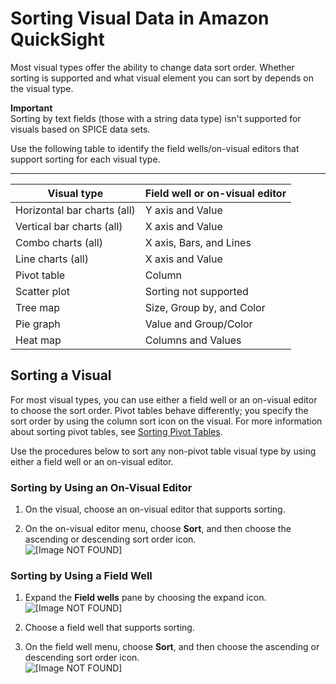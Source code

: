 # Sorting Visual Data in Amazon QuickSight<a name="sorting-visual-data"></a>

Most visual types offer the ability to change data sort order\. Whether sorting is supported and what visual element you can sort by depends on the visual type\. 

**Important**  
Sorting by text fields \(those with a string data type\) isn't supported for visuals based on SPICE data sets\.

Use the following table to identify the field wells/on\-visual editors that support sorting for each visual type\.


****  

| Visual type | Field well or on\-visual editor | 
| --- | --- | 
| Horizontal bar charts \(all\) | Y axis and Value | 
| Vertical bar charts \(all\) | X axis and Value | 
| Combo charts \(all\) | X axis, Bars, and Lines | 
| Line charts \(all\) | X axis and Value | 
| Pivot table | Column | 
| Scatter plot | Sorting not supported | 
| Tree map | Size, Group by, and Color | 
| Pie graph | Value and Group/Color | 
| Heat map | Columns and Values | 

## Sorting a Visual<a name="sort-a-visual"></a>

For most visual types, you can use either a field well or an on\-visual editor to choose the sort order\. Pivot tables behave differently; you specify the sort order by using the column sort icon on the visual\. For more information about sorting pivot tables, see [Sorting Pivot Tables](sorting-pivot-tables.md)\.

Use the procedures below to sort any non\-pivot table visual type by using either a field well or an on\-visual editor\.

### Sorting by Using an On\-Visual Editor<a name="sorting-element-control"></a>

1. On the visual, choose an on\-visual editor that supports sorting\.

1. On the on\-visual editor menu, choose **Sort**, and then choose the ascending or descending sort order icon\.  
![\[Image NOT FOUND\]](http://docs.aws.amazon.com/quicksight/latest/user/images/bar-sort.png)

### Sorting by Using a Field Well<a name="sorting-field-well"></a>

1. Expand the **Field wells** pane by choosing the expand icon\.  
![\[Image NOT FOUND\]](http://docs.aws.amazon.com/quicksight/latest/user/images/expand-field-wells.png)

1. Choose a field well that supports sorting\. 

1. On the field well menu, choose **Sort**, and then choose the ascending or descending sort order icon\.  
![\[Image NOT FOUND\]](http://docs.aws.amazon.com/quicksight/latest/user/images/sort-field-wells-map.png)